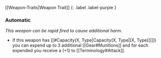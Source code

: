
[[Weapon-Traits|Weapon Trait]]
{: .label .label-purple }

### Automatic
*This weapon can be rapid fired to cause additional harm.*
* If this weapon has [[#Capacity(X, Type|Capacity(X, Type|[X, Type)]]]]) you can expend up to 3 additional [[Gear#Munitions]] and for each expended you receive a (+1) to [[Terminology#Attack]].